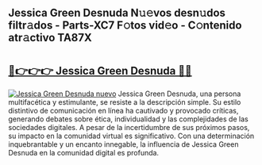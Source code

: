 ## Jessica Green Desnuda N𝚞𝚎vos desn𝚞dos filtr𝚊dos - Parts-XC7 F𝚘tos vid𝚎o - C𝚘ntenido atr𝚊ctivo TA87X

# <h2><a href="http://mb9k3n.tromn.icu/?c=Jessica+Green+Desnuda">🔗👉👉👉 Jessica Green Desnuda 🔗🔗</a></h2>

[![Jessica Green Desnuda nuevo](https://i.imgur.com/pEAQMta.gif)](http://mb9k3n.tromn.icu/?c=Jessica+Green+Desnuda)
Jessica Green Desnuda, una persona multifacética y estimulante, se resiste a la descripción simple. Su estilo distintivo de comunicación en línea ha cautivado y provocado críticas, generando debates sobre ética, individualidad y las complejidades de las sociedades digitales. A pesar de la incertidumbre de sus próximos pasos, su impacto en la comunidad virtual es significativo. Con una determinación inquebrantable y un encanto innegable, la influencia de Jessica Green Desnuda en la comunidad digital es profunda.
